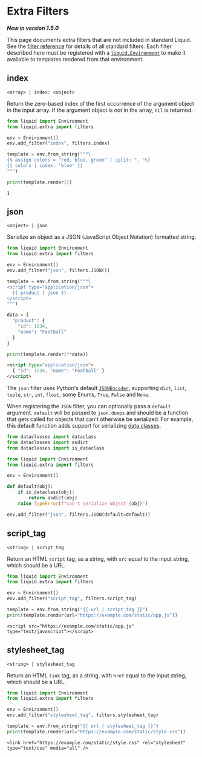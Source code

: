 # Extra Filters

**_New in version 1.5.0_**

This page documents extra filters that are not included in standard Liquid. See the [filter reference](../language/filters.md) for details of all standard filters. Each filter described here must be registered with a [`liquid.Environment`](../api/environment.md) to make it available to templates rendered from that environment.

## index

`<array> | index: <object>`

Return the zero-based index of the first occurrence of the argument object in the input array. If the argument object is not in the array, `nil` is returned.

```python
from liquid import Environment
from liquid.extra import filters

env = Environment()
env.add_filter("index", filters.index)

template = env.from_string("""\
{% assign colors = "red, blue, green" | split: ", "%}
{{ colors | index: 'blue' }}
""")

print(template.render())
```

```plain title="output"
1
```

## json

`<object> | json`

Serialize an object as a JSON (JavaScript Object Notation) formatted string.

```python
from liquid import Environment
from liquid.extra import filters

env = Environment()
env.add_filter("json", filters.JSON())

template = env.from_string("""\
<script type="application/json">
  {{ product | json }}
</script>
""")

data = {
  "product": {
    "id": 1234,
    "name": "Football"
  }
}

print(template.render(**data))
```

```html title=output
<script type="application/json">
  { "id": 1234, "name": "Football" }
</script>
```

The `json` filter uses Python's default [`JSONEncoder`](https://docs.python.org/3.8/library/json.html#json.JSONEncoder), supporting `dict`, `list`, `tuple`, `str`, `int`, `float`, some Enums, `True`, `False` and `None`.

When registering the `JSON` filter, you can optionally pass a `default` argument. `default` will be passed to `json.dumps` and should be a function that gets called for objects that can't otherwise be serialized. For example, this default function adds support for serializing [data classes](https://docs.python.org/3/library/dataclasses.html).

```python
from dataclasses import dataclass
from dataclasses import asdict
from dataclasses import is_dataclass

from liquid import Environment
from liquid.extra import filters

env = Environment()

def default(obj):
    if is_dataclass(obj):
        return asdict(obj)
    raise TypeError(f"can't serialize object {obj}")

env.add_filter("json", filters.JSON(default=default))
```

## script_tag

`<string> | script_tag`

Return an HTML `script` tag, as a string, with `src` equal to the input string, which should be a URL.

```python
from liquid import Environment
from liquid.extra import filters

env = Environment()
env.add_filter("script_tag", filters.script_tag)

template = env.from_string("{{ url | script_tag }}")
print(template.render(url="https://example.com/static/app.js"))
```

```plain title="output"
<script src="https://example.com/static/app.js" type="text/javascript"></script>
```

## stylesheet_tag

`<string> | stylesheet_tag`

Return an HTML `link` tag, as a string, with `href` equal to the input string, which should be a URL.

```python
from liquid import Environment
from liquid.extra import filters

env = Environment()
env.add_filter("stylesheet_tag", filters.stylesheet_tag)

template = env.from_string("{{ url | stylesheet_tag }}")
print(template.render(url="https://example.com/static/style.css"))
```

```plain title="output"
<link href="https://example.com/static/style.css" rel="stylesheet" type="text/css" media="all" />
```
